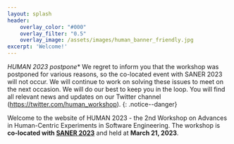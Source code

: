 ```yaml
---
layout: splash
header:
    overlay_color: "#000"
    overlay_filter: "0.5"
    overlay_image: /assets/images/human_banner_friendly.jpg
excerpt: 'Welcome!'
---
```


*HUMAN 2023 postpone** We regret to inform you that the workshop was postponed for various reasons, so the co-located event with SANER 2023 will not occur. We will continue to work on solving these issues to meet on the next occasion. We will do our best to keep you in the loop. You will find all relevant news and updates on our Twitter channel (https://twitter.com/human_workshop).
{: .notice--danger}

Welcome to the website of HUMAN 2023 - the 2nd Workshop on Advances in Human-Centric Experiments in Software Engineering. 
The workshop is **co-located with [SANER 2023](https://saner2023.must.edu.mo/)** and held at **March 21, 2023**.
